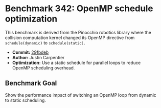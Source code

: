 # Benchmark 342: OpenMP schedule optimization

This benchmark is derived from the Pinocchio robotics library where the collision
computation kernel changed its OpenMP directive from `schedule(dynamic)` to
`schedule(static)`.

- **Commit:** [29fbdeb](https://github.com/stack-of-tasks/pinocchio/commit/29fbdeb7c2352737e622a6eb73dcd0e1e678ccb2)
- **Author:** Justin Carpentier
- **Optimization:** Use a static schedule for parallel loops to reduce OpenMP scheduling overhead.

## Benchmark Goal
Show the performance impact of switching an OpenMP loop from dynamic to static scheduling.
